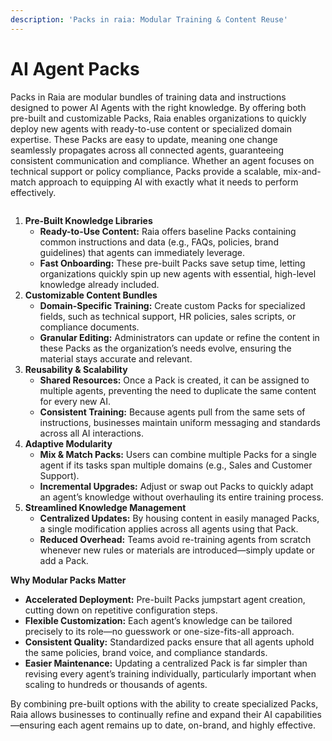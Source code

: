 ```yaml
---
description: 'Packs in raia: Modular Training & Content Reuse'
---
```


# AI Agent Packs

Packs in Raia are modular bundles of training data and instructions designed to power AI Agents with the right knowledge. By offering both pre-built and customizable Packs, Raia enables organizations to quickly deploy new agents with ready-to-use content or specialized domain expertise. These Packs are easy to update, meaning one change seamlessly propagates across all connected agents, guaranteeing consistent communication and compliance. Whether an agent focuses on technical support or policy compliance, Packs provide a scalable, mix-and-match approach to equipping AI with exactly what it needs to perform effectively.

<figure><img src=".gitbook/assets/Screenshot 2025-03-07 at 4.01.15 PM.png" alt=""><figcaption></figcaption></figure>

1. **Pre-Built Knowledge Libraries**
   * **Ready-to-Use Content:** Raia offers baseline Packs containing common instructions and data (e.g., FAQs, policies, brand guidelines) that agents can immediately leverage.
   * **Fast Onboarding:** These pre-built Packs save setup time, letting organizations quickly spin up new agents with essential, high-level knowledge already included.
2. **Customizable Content Bundles**
   * **Domain-Specific Training:** Create custom Packs for specialized fields, such as technical support, HR policies, sales scripts, or compliance documents.
   * **Granular Editing:** Administrators can update or refine the content in these Packs as the organization’s needs evolve, ensuring the material stays accurate and relevant.
3. **Reusability & Scalability**
   * **Shared Resources:** Once a Pack is created, it can be assigned to multiple agents, preventing the need to duplicate the same content for every new AI.
   * **Consistent Training:** Because agents pull from the same sets of instructions, businesses maintain uniform messaging and standards across all AI interactions.
4. **Adaptive Modularity**
   * **Mix & Match Packs:** Users can combine multiple Packs for a single agent if its tasks span multiple domains (e.g., Sales and Customer Support).
   * **Incremental Upgrades:** Adjust or swap out Packs to quickly adapt an agent’s knowledge without overhauling its entire training process.
5. **Streamlined Knowledge Management**
   * **Centralized Updates:** By housing content in easily managed Packs, a single modification applies across all agents using that Pack.
   * **Reduced Overhead:** Teams avoid re-training agents from scratch whenever new rules or materials are introduced—simply update or add a Pack.

**Why Modular Packs Matter**

* **Accelerated Deployment:** Pre-built Packs jumpstart agent creation, cutting down on repetitive configuration steps.
* **Flexible Customization:** Each agent’s knowledge can be tailored precisely to its role—no guesswork or one-size-fits-all approach.
* **Consistent Quality:** Standardized packs ensure that all agents uphold the same policies, brand voice, and compliance standards.
* **Easier Maintenance:** Updating a centralized Pack is far simpler than revising every agent’s training individually, particularly important when scaling to hundreds or thousands of agents.

By combining pre-built options with the ability to create specialized Packs, Raia allows businesses to continually refine and expand their AI capabilities—ensuring each agent remains up to date, on-brand, and highly effective.
